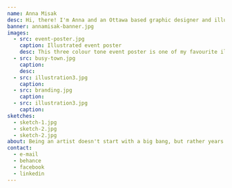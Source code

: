 ```yaml
---
name: Anna Misak
desc: Hi, there! I'm Anna and an Ottawa based graphic designer and illustrator. Scroll down to view my portfolio where you can explore the works I have created for various projects and for fun.
banner: annamisak-banner.jpg
images:
  - src: event-poster.jpg
    caption: Illustrated event poster
    desc: This three colour tone event poster is one of my favourite illustration. I love how well the colours contrast each other and the detailed illustration that gives a great edge to the visual piece.
  - src: busy-town.jpg
    caption:
    desc:
  - src: illustration3.jpg
    caption:
  - src: branding.jpg
    caption:
  - src: illustration3.jpg
    caption:
sketches:
  - sketch-1.jpg
  - sketch-2.jpg
  - sketch-2.jpg
about: Being an artist doesn't start with a big bang, but rather years of self exploring of who you really are and what you want to do. I recognized I’ve had the foundation of being a visual designer. After getting accepted in college for graphic design, I discovered that I’m a designer and illustrator with an eye for detail... (more to add)
contact:
  - e-mail
  - behance
  - facebook
  - linkedin
---
```

